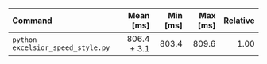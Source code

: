 | Command | Mean [ms] | Min [ms] | Max [ms] | Relative |
|:---|---:|---:|---:|---:|
| `python excelsior_speed_style.py` | 806.4 ± 3.1 | 803.4 | 809.6 | 1.00 |
